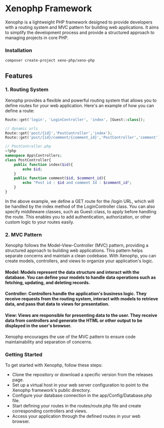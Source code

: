 # Xenophp Framework

Xenophp is a lightweight PHP framework designed to provide developers with a routing system and MVC pattern for building web applications. It aims to simplify the development process and provide a structured approach to managing projects in core PHP.

### Installation
```bash
composer create-project xeno-php/xeno-php
```

## Features

### 1. Routing System

Xenophp provides a flexible and powerful routing system that allows you to define routes for your web application. Here's an example of how you can define a route:

```php
Route::get('login', 'LoginController', 'index', [Guest::class]);

// dynamic urls
Route::get('post/{id}','PostController','index');
Route::get('post/{id}/comment/{comment_id}','PostController','comment');

// PostController.php
<?php
namespace App\Controllers;
class PostController{
    public function index($id){
        echo $id;
    }
    public function comment($id, $comment_id){
        echo "Post id : $id and comment Id : $comment_id";
    }
}
```

In the above example, we define a GET route for the /login URL, which will be handled by the index method of the LoginController class. You can also specify middleware classes, such as Guest::class, to apply before handling the route. This enables you to add authentication, authorization, or other custom logic to your routes easily.

###  2. MVC Pattern
Xenophp follows the Model-View-Controller (MVC) pattern, providing a structured approach to building web applications. This pattern helps separate concerns and maintain a clean codebase. With Xenophp, you can create models, controllers, and views to organize your application's logic.

#### Model: Models represent the data structure and interact with the database. You can define your models to handle data operations such as fetching, updating, and deleting records.

#### Controller: Controllers handle the application's business logic. They receive requests from the routing system, interact with models to retrieve data, and pass that data to views for presentation.

#### View: Views are responsible for presenting data to the user. They receive data from controllers and generate the HTML or other output to be displayed in the user's browser.

Xenophp encourages the use of the MVC pattern to ensure code maintainability and separation of concerns.

### Getting Started
To get started with Xenophp, follow these steps:

- Clone the repository or download a specific version from the releases page.
- Set up a virtual host in your web server configuration to point to the Xenophp framework's public directory.
- Configure your database connection in the app/Config/Database.php file.
- Start defining your routes in the routes/route.php file and create corresponding controllers and views.
- Access your application through the defined routes in your web browser.


